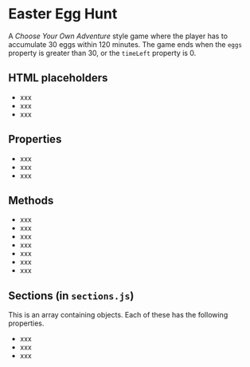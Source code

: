 # Easter Egg Hunt
A *Choose Your Own Adventure* style game where the player has to accumulate 30 eggs within 120 minutes. The game ends when the `eggs` property is greater than 30, or the `timeLeft` property is 0.

## HTML placeholders
- xxx
- xxx
- xxx

## Properties
- xxx
- xxx
- xxx

## Methods
- xxx
- xxx
- xxx
- xxx
- xxx
- xxx
- xxx

## Sections (in `sections.js`)
This is an array containing objects. Each of these has the following properties.
- xxx
- xxx
- xxx
